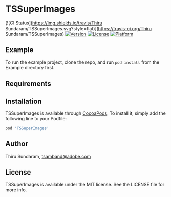 # TSSuperImages

[![CI Status](https://img.shields.io/travis/Thiru Sundaram/TSSuperImages.svg?style=flat)](https://travis-ci.org/Thiru Sundaram/TSSuperImages)
[![Version](https://img.shields.io/cocoapods/v/TSSuperImages.svg?style=flat)](https://cocoapods.org/pods/TSSuperImages)
[![License](https://img.shields.io/cocoapods/l/TSSuperImages.svg?style=flat)](https://cocoapods.org/pods/TSSuperImages)
[![Platform](https://img.shields.io/cocoapods/p/TSSuperImages.svg?style=flat)](https://cocoapods.org/pods/TSSuperImages)

## Example

To run the example project, clone the repo, and run `pod install` from the Example directory first.

## Requirements

## Installation

TSSuperImages is available through [CocoaPods](https://cocoapods.org). To install
it, simply add the following line to your Podfile:

```ruby
pod 'TSSuperImages'
```

## Author

Thiru Sundaram, tsamband@adobe.com

## License

TSSuperImages is available under the MIT license. See the LICENSE file for more info.
